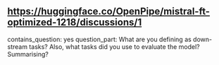 ## https://huggingface.co/OpenPipe/mistral-ft-optimized-1218/discussions/1

contains_question: yes
question_part: What are you defining as down-stream tasks? Also, what tasks did you use to evaluate the model? Summarising?